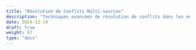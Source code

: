 ```yaml
---
title: "Résolution de Conflits Multi-sources"
description: "Techniques avancées de résolution de conflits dans les environnements multi-sources"
date: 2024-12-19
draft: true
weight: 57
type: "docs"
---
```

